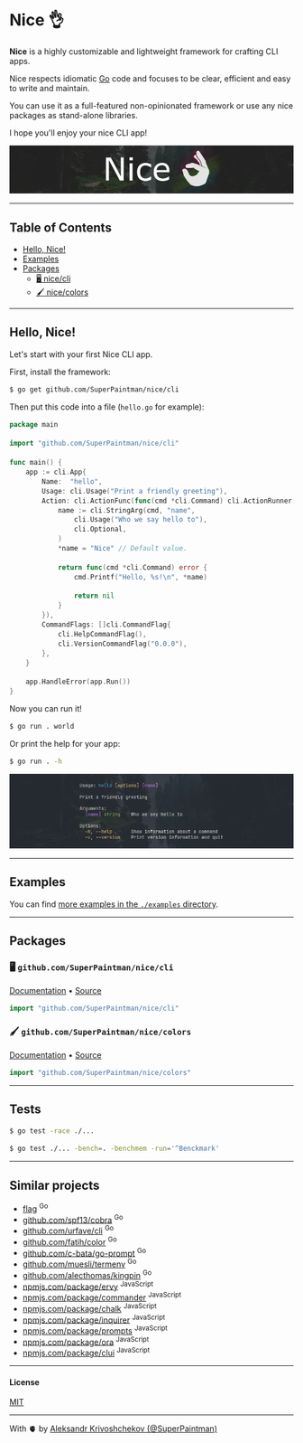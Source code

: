 # Nice 👌

**Nice** is a highly customizable and lightweight framework for crafting CLI
apps.

Nice respects idiomatic [Go](https://golang.org/) code and focuses to be clear,
efficient and easy to write and maintain.

You can use it as a full-featured non-opinionated framework or use any nice
packages as stand-alone libraries.

I hope you'll enjoy your nice CLI app!

![Banner](./assets/banner.png)

---

## Table of Contents

- [Hello, Nice!](#hello-nice)
- [Examples](#examples)
- [Packages](#packages)
  - [🖥️ nice/cli](#package-nice-cli)
  - [🖌️ nice/colors](#package-nice-colors)

---

## Hello, Nice!

Let's start with your first Nice CLI app.

First, install the framework:

```sh
$ go get github.com/SuperPaintman/nice/cli
```

Then put this code into a file (`hello.go` for example):

```go
package main

import "github.com/SuperPaintman/nice/cli"

func main() {
	app := cli.App{
		Name:  "hello",
		Usage: cli.Usage("Print a friendly greeting"),
		Action: cli.ActionFunc(func(cmd *cli.Command) cli.ActionRunner {
			name := cli.StringArg(cmd, "name",
				cli.Usage("Who we say hello to"),
				cli.Optional,
			)
			*name = "Nice" // Default value.

			return func(cmd *cli.Command) error {
				cmd.Printf("Hello, %s!\n", *name)

				return nil
			}
		}),
		CommandFlags: []cli.CommandFlag{
			cli.HelpCommandFlag(),
			cli.VersionCommandFlag("0.0.0"),
		},
	}

	app.HandleError(app.Run())
}
```

Now you can run it!

```sh
$ go run . world
```

Or print the help for your app:

```sh
$ go run . -h
```

![Help example](./assets/help.png)

---

## Examples

You can find [more examples in the `./examples` directory](./examples).

---

## Packages

<h3 id="package-nice-cli" href="#package-nice-cli">

🖥️ `github.com/SuperPaintman/nice/cli`

</h3>

[Documentation](https://pkg.go.dev/github.com/SuperPaintman/nice/cli) • [Source](./cli)

```go
import "github.com/SuperPaintman/nice/cli"
```

<h3 id="package-nice-colors" href="#package-nice-colors">

🖌️ `github.com/SuperPaintman/nice/colors`

</h3>

[Documentation](https://pkg.go.dev/github.com/SuperPaintman/nice/colors) • [Source](./colors)

```go
import "github.com/SuperPaintman/nice/colors"
```

---

## Tests

```sh
$ go test -race ./...
```

```sh
$ go test ./... -bench=. -benchmem -run='^Benckmark'
```

---

## Similar projects

- [flag](https://pkg.go.dev/flag) <sup>Go</sup>
- [github.com/spf13/cobra](https://github.com/spf13/cobra) <sup>Go</sup>
- [github.com/urfave/cli](https://github.com/urfave/cli) <sup>Go</sup>
- [github.com/fatih/color](https://github.com/fatih/color) <sup>Go</sup>
- [github.com/c-bata/go-prompt](https://github.com/c-bata/go-prompt) <sup>Go</sup>
- [github.com/muesli/termenv](https://github.com/muesli/termenv) <sup>Go</sup>
- [github.com/alecthomas/kingpin](https://github.com/alecthomas/kingpin) <sup>Go</sup>
- [npmjs.com/package/ervy](https://www.npmjs.com/package/ervy) <sup>JavaScript</sup>
- [npmjs.com/package/commander](https://www.npmjs.com/package/commander) <sup>JavaScript</sup>
- [npmjs.com/package/chalk](https://www.npmjs.com/package/chalk) <sup>JavaScript</sup>
- [npmjs.com/package/inquirer](https://www.npmjs.com/package/inquirer) <sup>JavaScript</sup>
- [npmjs.com/package/prompts](https://www.npmjs.com/package/prompts) <sup>JavaScript</sup>
- [npmjs.com/package/ora](https://www.npmjs.com/package/ora) <sup>JavaScript</sup>
- [npmjs.com/package/clui](https://www.npmjs.com/package/clui) <sup>JavaScript</sup>

---

#### License

[MIT](./LICENSE)

---

With 🫀 by [Aleksandr Krivoshchekov (@SuperPaintman)](https://github.com/SuperPaintman)
